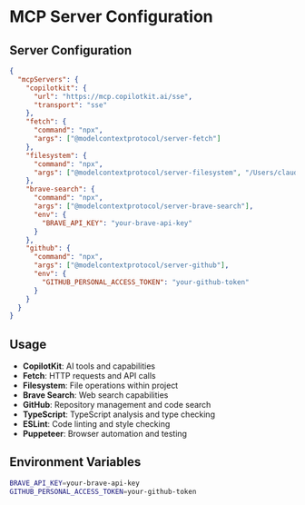 # MCP Server Configuration

## Server Configuration
```json
{
  "mcpServers": {
    "copilotkit": {
      "url": "https://mcp.copilotkit.ai/sse",
      "transport": "sse"
    },
    "fetch": {
      "command": "npx",
      "args": ["@modelcontextprotocol/server-fetch"]
    },
    "filesystem": {
      "command": "npx",
      "args": ["@modelcontextprotocol/server-filesystem", "/Users/claude/Documents/workspace/my-ag-ui-app"]
    },
    "brave-search": {
      "command": "npx",
      "args": ["@modelcontextprotocol/server-brave-search"],
      "env": {
        "BRAVE_API_KEY": "your-brave-api-key"
      }
    },
    "github": {
      "command": "npx",
      "args": ["@modelcontextprotocol/server-github"],
      "env": {
        "GITHUB_PERSONAL_ACCESS_TOKEN": "your-github-token"
      }
    }
  }
}
```

## Usage
- **CopilotKit**: AI tools and capabilities
- **Fetch**: HTTP requests and API calls
- **Filesystem**: File operations within project
- **Brave Search**: Web search capabilities
- **GitHub**: Repository management and code search
- **TypeScript**: TypeScript analysis and type checking
- **ESLint**: Code linting and style checking
- **Puppeteer**: Browser automation and testing

## Environment Variables
```bash
BRAVE_API_KEY=your-brave-api-key
GITHUB_PERSONAL_ACCESS_TOKEN=your-github-token
```